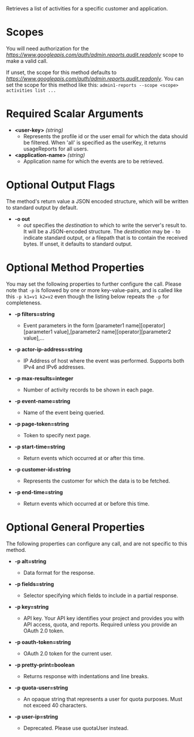 Retrieves a list of activities for a specific customer and application.
# Scopes

You will need authorization for the *https://www.googleapis.com/auth/admin.reports.audit.readonly* scope to make a valid call.

If unset, the scope for this method defaults to *https://www.googleapis.com/auth/admin.reports.audit.readonly*.
You can set the scope for this method like this: `admin1-reports --scope <scope> activities list ...`
# Required Scalar Arguments
* **&lt;user-key&gt;** *(string)*
    - Represents the profile id or the user email for which the data should be filtered. When &#39;all&#39; is specified as the userKey, it returns usageReports for all users.
* **&lt;application-name&gt;** *(string)*
    - Application name for which the events are to be retrieved.

# Optional Output Flags

The method's return value a JSON encoded structure, which will be written to standard output by default.

* **-o out**
    - *out* specifies the *destination* to which to write the server's result to.
      It will be a JSON-encoded structure.
      The *destination* may be `-` to indicate standard output, or a filepath that is to contain the received bytes.
      If unset, it defaults to standard output.
# Optional Method Properties

You may set the following properties to further configure the call. Please note that `-p` is followed by one 
or more key-value-pairs, and is called like this `-p k1=v1 k2=v2` even though the listing below repeats the
`-p` for completeness.

* **-p filters=string**
    - Event parameters in the form [parameter1 name][operator][parameter1 value],[parameter2 name][operator][parameter2 value],...

* **-p actor-ip-address=string**
    - IP Address of host where the event was performed. Supports both IPv4 and IPv6 addresses.

* **-p max-results=integer**
    - Number of activity records to be shown in each page.

* **-p event-name=string**
    - Name of the event being queried.

* **-p page-token=string**
    - Token to specify next page.

* **-p start-time=string**
    - Return events which occurred at or after this time.

* **-p customer-id=string**
    - Represents the customer for which the data is to be fetched.

* **-p end-time=string**
    - Return events which occurred at or before this time.

# Optional General Properties

The following properties can configure any call, and are not specific to this method.

* **-p alt=string**
    - Data format for the response.

* **-p fields=string**
    - Selector specifying which fields to include in a partial response.

* **-p key=string**
    - API key. Your API key identifies your project and provides you with API access, quota, and reports. Required unless you provide an OAuth 2.0 token.

* **-p oauth-token=string**
    - OAuth 2.0 token for the current user.

* **-p pretty-print=boolean**
    - Returns response with indentations and line breaks.

* **-p quota-user=string**
    - An opaque string that represents a user for quota purposes. Must not exceed 40 characters.

* **-p user-ip=string**
    - Deprecated. Please use quotaUser instead.
